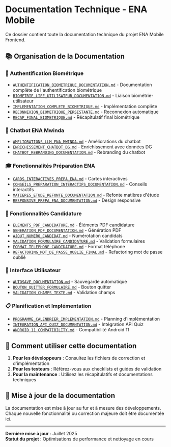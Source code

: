 # Documentation Technique - ENA Mobile

Ce dossier contient toute la documentation technique du projet ENA Mobile Frontend.

## 📚 Organisation de la Documentation

### 🔐 Authentification Biométrique
- [`AUTHENTIFICATION_BIOMETRIQUE_DOCUMENTATION.md`](AUTHENTIFICATION_BIOMETRIQUE_DOCUMENTATION.md) - Documentation complète de l'authentification biométrique
- [`BIOMETRIE_LIEE_UTILISATEUR_DOCUMENTATION.md`](BIOMETRIE_LIEE_UTILISATEUR_DOCUMENTATION.md) - Liaison biométrie-utilisateur
- [`IMPLEMENTATION_COMPLETE_BIOMETRIQUE.md`](IMPLEMENTATION_COMPLETE_BIOMETRIQUE.md) - Implémentation complète
- [`RECONNEXION_BIOMETRIQUE_PERSISTANTE.md`](RECONNEXION_BIOMETRIQUE_PERSISTANTE.md) - Reconnexion automatique
- [`RECAP_FINAL_BIOMETRIQUE.md`](RECAP_FINAL_BIOMETRIQUE.md) - Récapitulatif final biométrique

### 🤖 Chatbot ENA Mwinda
- [`AMELIORATIONS_LLM_ENA_MWINDA.md`](AMELIORATIONS_LLM_ENA_MWINDA.md) - Améliorations du chatbot
- [`ENRICHISSEMENT_CHATBOT_DG.md`](ENRICHISSEMENT_CHATBOT_DG.md) - Enrichissement avec données DG
- [`CHATBOT_REBRANDING_DOCUMENTATION.md`](CHATBOT_REBRANDING_DOCUMENTATION.md) - Rebranding du chatbot

### 🎓 Fonctionnalités Préparation ENA
- [`CARDS_INTERACTIVES_PREPA_ENA.md`](CARDS_INTERACTIVES_PREPA_ENA.md) - Cartes interactives
- [`CONSEILS_PREPARATION_INTERACTIFS_DOCUMENTATION.md`](CONSEILS_PREPARATION_INTERACTIFS_DOCUMENTATION.md) - Conseils interactifs
- [`MATIERES_ETUDE_REFONTE_DOCUMENTATION.md`](MATIERES_ETUDE_REFONTE_DOCUMENTATION.md) - Refonte matières d'étude
- [`RESPONSIVE_PREPA_ENA_DOCUMENTATION.md`](RESPONSIVE_PREPA_ENA_DOCUMENTATION.md) - Design responsive

### 📄 Fonctionnalités Candidature
- [`ELEMENTS_PDF_CANDIDATURE.md`](ELEMENTS_PDF_CANDIDATURE.md) - Éléments PDF candidature
- [`GENERATION_PDF_DOCUMENTATION.md`](GENERATION_PDF_DOCUMENTATION.md) - Génération PDF
- [`AJOUT_NUMERO_CANDIDAT.md`](AJOUT_NUMERO_CANDIDAT.md) - Numérotation candidats
- [`VALIDATION_FORMULAIRE_CANDIDATURE.md`](VALIDATION_FORMULAIRE_CANDIDATURE.md) - Validation formulaires
- [`FORMAT_TELEPHONE_CANDIDATURE.md`](FORMAT_TELEPHONE_CANDIDATURE.md) - Format téléphone
- [`REFACTORING_MOT_DE_PASSE_OUBLIE_FINAL.md`](REFACTORING_MOT_DE_PASSE_OUBLIE_FINAL.md) - Refactoring mot de passe oublié

### 🔄 Interface Utilisateur
- [`AUTOSAVE_DOCUMENTATION.md`](AUTOSAVE_DOCUMENTATION.md) - Sauvegarde automatique
- [`BOUTON_QUITTER_FORMULAIRE.md`](BOUTON_QUITTER_FORMULAIRE.md) - Bouton quitter
- [`VALIDATION_CHAMPS_TEXTE.md`](VALIDATION_CHAMPS_TEXTE.md) - Validation champs

### 📋 Planification et Implémentation
- [`PROGRAMME_CALENDRIER_IMPLEMENTATION.md`](PROGRAMME_CALENDRIER_IMPLEMENTATION.md) - Planning d'implémentation
- [`INTEGRATION_API_QUIZ_DOCUMENTATION.md`](INTEGRATION_API_QUIZ_DOCUMENTATION.md) - Intégration API Quiz
- [`ANDROID_11_COMPATIBILITY.md`](ANDROID_11_COMPATIBILITY.md) - Compatibilité Android 11

## 📖 Comment utiliser cette documentation

1. **Pour les développeurs** : Consultez les fichiers de correction et d'implémentation
2. **Pour les testeurs** : Référez-vous aux checklists et guides de validation  
3. **Pour la maintenance** : Utilisez les récapitulatifs et documentations techniques

## 🔄 Mise à jour de la documentation

La documentation est mise à jour au fur et à mesure des développements. Chaque nouvelle fonctionnalité ou correction majeure doit être documentée ici.

---

**Dernière mise à jour** : Juillet 2025  
**Statut du projet** : Optimisations de performance et nettoyage en cours

